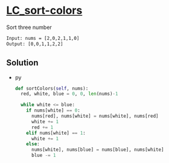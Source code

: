 # [LC_sort-colors](https://leetcode.com/problems/sort-colors)

Sort three number

```txt
Input: nums = [2,0,2,1,1,0]
Output: [0,0,1,1,2,2]
```

## Solution

* py

  ```py
  def sortColors(self, nums):
    red, white, blue = 0, 0, len(nums)-1

    while white <= blue:
      if nums[white] == 0:
        nums[red], nums[white] = nums[white], nums[red]
        white += 1
        red += 1
      elif nums[white] == 1:
        white += 1
      else:
        nums[white], nums[blue] = nums[blue], nums[white]
        blue -= 1
  ```

